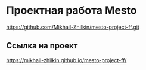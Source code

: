 # Проектная работа Mesto
https://github.com/Mikhail-Zhilkin/mesto-project-ff.git
## Ссылка на проект
https://mikhail-zhilkin.github.io/mesto-project-ff/
